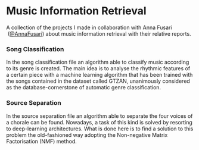 # Music Information Retrieval
A collection of the projects I made in collaboration with Anna Fusari &nbsp;([@AnnaFusari](https://github.com/AnnaFusari)) about music information retrieval with their relative reports.

### Song Classification
In the song classification file an algorithm able to classify music according to its genre is created. The main idea is to analyse the rhythmic features of a certain piece with a machine learning algorithm that has been trained with the songs contained in the dataset called GTZAN, unanimously considered as the database-cornerstone of automatic genre classification.

### Source Separation
In the source separation file an algorithm able to separate the four voices of a chorale can be found. Nowadays, a task of this kind is solved by resorting to deep-learning architectures. What is done here is to find a solution to this problem the old-fashioned way adopting the Non-negative Matrix Factorisation (NMF) method.
